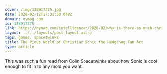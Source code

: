 ```yaml
---
cover: /img/138917375.jpg
date: 2020-02-12T17:31:50.048Z
domain: nymag.com
id: 138917375
link: https://nymag.com/intelligencer/2020/02/why-is-there-so-much-christian-sonic-the-hedgehog-fan-art.html
layout: ../../layouts/post-layout.astro
tags: games, spacetwinks
title: The Pious World of Christian Sonic the Hedgehog Fan Art
type: article
---
```


This was such a fun read from Colin Spacetwinks about how Sonic is cool enough to fit in to any mold you want.
